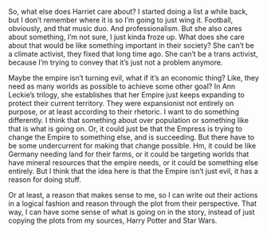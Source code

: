 So, what else does Harriet care about? I started doing a list a while
back, but I don’t remember where it is so I’m going to just wing it.
Football, obviously, and that music duo. And professionalism. But she
also cares about something, I’m not sure, I just kinda froze up. What
does she care about that would be like something important in their
society? She can’t be a climate activist, they fixed that long time ago.
She can’t be a trans activist, because I’m trying to convey that it’s
just not a problem anymore.

Maybe the empire isn’t turning evil, what if it’s an economic thing?
Like, they need as many worlds as possible to achieve some other goal?
In Ann Leckie’s trilogy, she establishes that her Empire just keeps
expanding to protect their current territory. They were expansionist not
entirely on purpose, or at least according to their rhetoric. I want to
do something differently. I think that something about over population
or something like that is what is going on. Or, it could just be that
the Empress is trying to change the Empire to something else, and is
succeeding. But there have to be some undercurrent for making that
change possible. Hm, it could be like Germany needing land for their
farms, or it could be targeting worlds that have mineral resources that
the empire needs, or it could be something else entirely. But I think
that the idea here is that the Empire isn’t just evil, it has a reason
for doing stuff.

Or at least, a reason that makes sense to me, so I can write out their
actions in a logical fashion and reason through the plot from their
perspective. That way, I can have some sense of what is going on in the
story, instead of just copying the plots from my sources, Harry Potter
and Star Wars.
